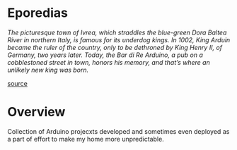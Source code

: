 # Eporedias

_The picturesque town of Ivrea, which straddles the blue-green Dora Baltea River in northern Italy, is famous for its underdog kings. In 1002, King Arduin became the ruler of the country, only to be dethroned by King Henry II, of Germany, two years later. Today, the Bar di Re Arduino, a pub on a cobblestoned street in town, honors his memory, and that’s where an unlikely new king was born._

[source](https://nancyfriedman.typepad.com/away_with_words/2014/04/how-arduino-got-its-name.html)

# Overview

Collection of Arduino projecxts developed and sometimes even deployed as a part of effort to make my home more unpredictable.
